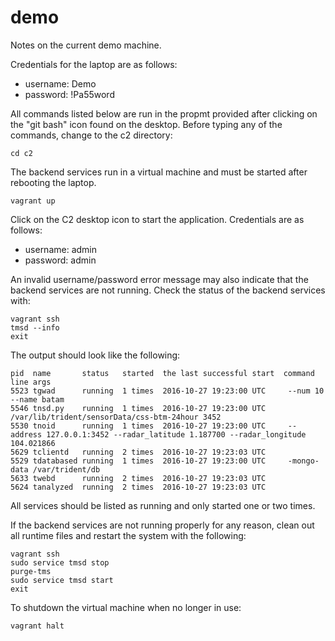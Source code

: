 # demo

Notes on the current demo machine.

Credentials for the laptop are as follows:

* username: Demo
* password: !Pa55word 

All commands listed below are run in the propmt provided after clicking on
the "git bash" icon found on the desktop. Before typing any of the commands,
change to the c2 directory:

```
cd c2
```

The backend services run in a virtual machine and must be started after
rebooting the laptop.

```
vagrant up
```

Click on the C2 desktop icon to start the application. Credentials are
as follows:

* username: admin
* password: admin

An invalid username/password error message may also indicate that the
backend services are not running. Check the status of the backend services
with:

```
vagrant ssh
tmsd --info
exit
```

The output should look like the following:

```
pid  name       status   started  the last successful start  command line args
5523 tgwad      running  1 times  2016-10-27 19:23:00 UTC     --num 10 --name batam
5546 tnsd.py    running  1 times  2016-10-27 19:23:00 UTC     /var/lib/trident/sensorData/css-btm-24hour 3452
5530 tnoid      running  1 times  2016-10-27 19:23:00 UTC     --address 127.0.0.1:3452 --radar_latitude 1.187700 --radar_longitude 104.021866
5629 tclientd   running  2 times  2016-10-27 19:23:03 UTC
5529 tdatabased running  1 times  2016-10-27 19:23:00 UTC     -mongo-data /var/trident/db
5633 twebd      running  2 times  2016-10-27 19:23:03 UTC
5624 tanalyzed  running  2 times  2016-10-27 19:23:03 UTC
```

All services should be listed as running and only started one or two times.

If the backend services are not running properly for any reason, clean
out all runtime files and restart the system with the following:

```
vagrant ssh
sudo service tmsd stop
purge-tms
sudo service tmsd start
exit
```

To shutdown the virtual machine when no longer in use:

```
vagrant halt
```



